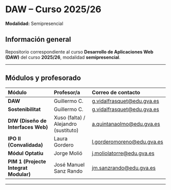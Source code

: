 # DAW – Curso 2025/26  
**Modalidad:** Semipresencial  

## Información general  
Repositorio correspondiente al curso **Desarrollo de Aplicaciones Web (DAW)** del curso **2025/26**, modalidad **semipresencial**.  

---

## Módulos y profesorado  

| Módulo | Profesor/a | Correo de contacto |
|:--------|:------------|:-------------------|
| **DAW** | Guillermo C. | [g.vidalfrasquet@edu.gva.es](mailto:g.vidalfrasquet@edu.gva.es) |
| **Sostenibilitat** | Guillermo C. | [g.vidalfrasquet@edu.gva.es](mailto:g.vidalfrasquet@edu.gva.es) |
| **DIW (Diseño de Interfaces Web)** | Xuso (falta) / Alejandro (sustituto) | [a.quintanaolmo@edu.gva.es](mailto:a.quintanaolmo@edu.gva.es) |
| **IPO II (Convalidada)** | Laura Gordero | [l.gorderomoreno@edu.gva.es](mailto:l.gorderomoreno@edu.gva.es) |
| **Módul Optatiu** | Jorge Molió | [j.moliolatorre@edu.gva.es](mailto:j.moliolatorre@edu.gva.es) |
| **PIM 1 (Projecte Integrat Modular)** | José Manuel Sanz Rando | [jm.sanzrando@edu.gva.es](mailto:jm.sanzrando@edu.gva.es) |

---
